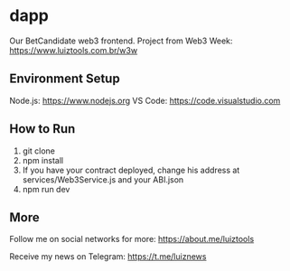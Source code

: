 # dapp

Our BetCandidate web3 frontend. Project from Web3 Week: https://www.luiztools.com.br/w3w

## Environment Setup

Node.js: https://www.nodejs.org
VS Code: https://code.visualstudio.com

## How to Run

1. git clone
2. npm install
3. If you have your contract deployed, change his address at services/Web3Service.js and your ABI.json
4. npm run dev

## More

Follow me on social networks for more: https://about.me/luiztools

Receive my news on Telegram: https://t.me/luiznews
